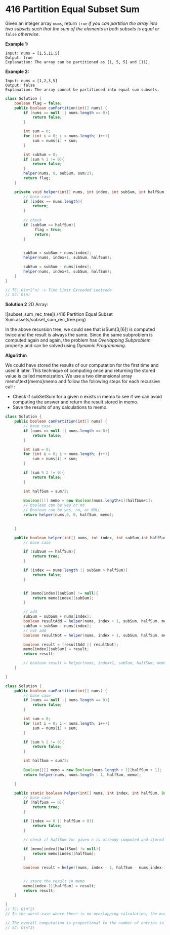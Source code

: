 # 416 Partition Equal Subset Sum

Given an integer array `nums`, return `true` *if you can partition the array into two subsets such that the sum of the elements in both subsets is equal or* `false` *otherwise*.

**Example 1:**

```
Input: nums = [1,5,11,5]
Output: true
Explanation: The array can be partitioned as [1, 5, 5] and [11].
```

**Example 2:**

```
Input: nums = [1,2,3,5]
Output: false
Explanation: The array cannot be partitioned into equal sum subsets.
```



```java
class Solution {
    boolean flag = false;
    public boolean canPartition(int[] nums) {
        if (nums == null || nums.length == 0){
            return false;
        }

        int sum = 0;
        for (int i = 0; i < nums.length; i++){
            sum = nums[i] + sum;
        }

        int subSum = 0;
        if (sum % 2 != 0){
            return false;
        }
        helper(nums, 0, subSum, sum/2);
        return flag;
    }

    private void helper(int[] nums, int index, int subSum, int halfSum){
        // base case 
        if (index == nums.length){
          	return;
        }
      
      	// check
        if (subSum == halfSum){
             flag = true;
          	 return;
        }
            

        subSum = subSum + nums[index];
        helper(nums, index+1, subSum, halfSum);

        subSum = subSum - nums[index];
        helper(nums, index+1, subSum, halfSum);
    }
}

// TC: O(n*2^n) -> Time Limit Exceeded Leetcode
// SC: O(n)
```



**Solution 2**  2D Array:

![subset_sum_rec_tree](./416 Partition Equal Subset Sum.assets/subset_sum_rec_tree.png)

In the above recursion tree, we could see that isSum(3,[6]) is computed twice and the result is always the same. Since the same subproblem is computed again and again, the problem has *Overlapping Subproblem* property and can be solved using *Dynamic Programming*.

**Algorithm**

We could have stored the results of our computation for the first time and used it later.
This technique of computing once and returning the stored value is called memoization.
We use a two dimensional array memo\text{memo}memo and follow the following steps for each recursive call :

- Check if subSetSum for a given n exists in memo to see if we can avoid computing the answer and return the result stored in memo.
- Save the results of any calculations to memo.

```java
class Solution {
    public boolean canPartition(int[] nums) {
        // base case
        if (nums == null || nums.length == 0){
            return false;
        }

        int sum = 0;
        for (int i = 0; i < nums.length; i++){
            sum = nums[i] + sum;
        }

        if (sum % 2 != 0){
            return false;
        }

        int halfSum = sum/2;
        
        Boolean[][] memo = new Boolean[nums.length+1][halfSum+1];
        // boolean can be yes or no
        // Boolean can be yes, no, or NULL
        return helper(nums,0, 0, halfSum, memo);
        

    }

    public boolean helper(int[] nums, int index, int subSum,int halfSum, Boolean[][] memo){
        // base case

        if (subSum == halfSum){
            return true;
        }

        if (index == nums.length || subSum > halfSum){
            return false;
        }


        if (memo[index][subSum] != null){
            return memo[index][subSum];
        }

        // add
        subSum = subSum + nums[index];
        boolean resultAdd = helper(nums, index + 1, subSum, halfSum, memo);
        subSum = subSum - nums[index];
        // not add
        boolean resultNot = helper(nums, index + 1, subSum, halfSum, memo);

        boolean result = (resultAdd || resultNot);
        memo[index][subSum] = result;
        return result;

        // boolean result = helper(nums, index+1, subSum, halfSum, memo) || helper(nums, index+1, subSum + nums[index], halfSum, memo);
    }

}
```



```java
class Solution {
    public boolean canPartition(int[] nums) {
        // base case
        if (nums == null || nums.length == 0){
            return false;
        }

        int sum = 0;
        for (int i = 0; i < nums.length; i++){
            sum = nums[i] + sum;
        }

        if (sum % 2 != 0){
            return false;
        }

        int halfSum = sum/2;
        
        Boolean[][] memo = new Boolean[nums.length + 1][halfSum + 1];
        return helper(nums, nums.length - 1, halfSum, memo);

    }

    public static boolean helper(int[] nums, int index, int halfSum, Boolean[][] memo){
        // base case
        if (halfSum == 0){
            return true;
        }

        if (index == 0 || halfSum < 0){
            return false;
        }

        // check if halfSum for given n is already computed and stored in memo
        
        if (memo[index][halfSum] != null){
            return memo[index][halfSum];
        }

        boolean result = helper(nums, index - 1, halfSum - nums[index-1], memo) || helper(nums, index-1, halfSum, memo);


        // store the result in memo
        memo[index-1][halfSum] = result;
        return result;
    }

}
// TC: O(n^2)
// In the worst case where there is no overlapping calculation, the maximum number of entries in the memo would be m⋅nm. For each entry, overall we could consider that it takes constant time, i.e. each invocation of dfs() at most emits one entry in the memo.

// The overall computation is proportional to the number of entries in memo. Hence, the overall time complexity is O(m⋅n).
// SC: O(n^2)
```

